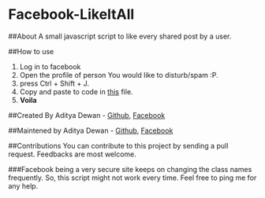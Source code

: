 # Facebook-LikeItAll

##About
A small javascript script to like every shared post by a user.

##How to use
1. Log in to facebook
2. Open the profile of person You would like to disturb/spam :P.
3. press Ctrl + Shift + J.
4. Copy and paste to code in [this](https://github.com/dewana-dewan/Facebook-LikeItAll/blob/master/like_shared_posts) file.
5. __Voila__
  

##Created By
Aditya Dewan - [Github](https://github.com/dewana-dewan), [Facebook](https://www.facebook.com/profile.php?id=100001674125654)

##Maintened by
Aditya Dewan - [Github](https://github.com/dewana-dewan), [Facebook](https://www.facebook.com/profile.php?id=100001674125654)

##Contributions
You can contribute to this project by sending a pull request. Feedbacks are most welcome.


###Facebook being a very secure site keeps on changing the class names frequently. So, this script might not work every time. Feel free to ping me for any help.
